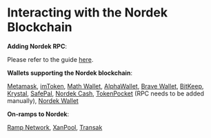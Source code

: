 # Interacting with the Nordek Blockchain

**Adding Nordek RPC**:&#x20;

Please refer to the guide [here](https://tutorials.nordekscan.com/tutorials/network-tutorials/adding-fuse-network-to-metamask).



**Wallets supporting the Nordek blockchain**:

[Metamask](https://metamask.io), [imToken](https://imtoken.im), [Math Wallet](https://mathwallet.org), [AlphaWallet](https://alphawallet.com), [Brave Wallet](https://brave.com/wallet/), [BitKeep](https://bitkeep.com/), [Krystal](https://krystal.app), [SafePal](https://safepal.io/), [Nordek Cash](https://fuse.cash), [TokenPocket](https://www.tokenpocket.pro/en/) (RPC needs to be added manually), [Nordek Wallet](https://play.google.com/store/apps/details?id=io.fuse.fusecash\&hl=en\&gl=US)



**On-ramps to Nordek**:

[Ramp Network](https://ramp.network), [XanPool](https://xanpool.com/), [Transak](https://transak.com/)
